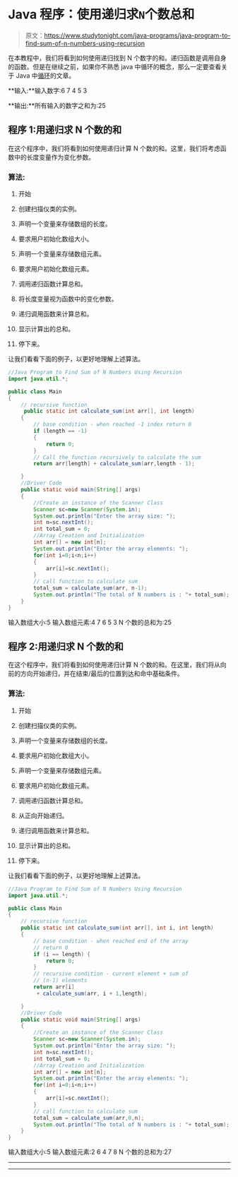 # Java 程序：使用递归求`N`个数总和

> 原文：<https://www.studytonight.com/java-programs/java-program-to-find-sum-of-n-numbers-using-recursion>

在本教程中，我们将看到如何使用递归找到 N 个数字的和。递归函数是调用自身的函数。但是在继续之前，如果你不熟悉 java 中循环的概念，那么一定要查看关于 Java 中[循环](https://www.studytonight.com/java/loops-in-java.php)的文章。

**输入:**输入数字:6 7 4 5 3

**输出:**所有输入的数字之和为:25

## 程序 1:用递归求 N 个数的和

在这个程序中，我们将看到如何使用递归计算 N 个数的和。这里，我们将考虑函数中的长度变量作为变化参数。

### 算法:

1.  开始

2.  创建扫描仪类的实例。

3.  声明一个变量来存储数组的长度。

4.  要求用户初始化数组大小。

5.  声明一个变量来存储数组元素。

6.  要求用户初始化数组元素。

7.  调用递归函数计算总和。

8.  将长度变量视为函数中的变化参数。

9.  递归调用函数来计算总和。

10.  显示计算出的总和。

11.  停下来。

让我们看看下面的例子，以更好地理解上述算法。

```java
//Java Program to Find Sum of N Numbers Using Recursion
import java.util.*;

public class Main 
{
    // recursive function
     public static int calculate_sum(int arr[], int length)
    {
        // base condition - when reached -1 index return 0
        if (length == -1) 
        {
            return 0;
        }
        // Call the function recursively to calculate the sum
        return arr[length] + calculate_sum(arr,length - 1);

    }
    //Driver Code
    public static void main(String[] args)
    {
        //Create an instance of the Scanner Class
        Scanner sc=new Scanner(System.in);
        System.out.println("Enter the array size: ");
        int n=sc.nextInt();
        int total_sum = 0;
        //Array Creation and Initialization
        int arr[] = new int[n];
        System.out.println("Enter the array elements: ");
        for(int i=0;i<n;i++)
        {
            arr[i]=sc.nextInt();
        }
        // call function to calculate sum
        total_sum = calculate_sum(arr, n-1);
        System.out.println("The total of N numbers is : "+ total_sum);
    }
}
```

输入数组大小:5
输入数组元素:4 7 6 5 3
N 个数的总和为:25

## 程序 2:用递归求 N 个数的和

在这个程序中，我们将看到如何使用递归计算 N 个数的和。在这里，我们将从向前的方向开始递归，并在结束/最后的位置到达和命中基础条件。

### 算法:

1.  开始

2.  创建扫描仪类的实例。

3.  声明一个变量来存储数组的长度。

4.  要求用户初始化数组大小。

5.  声明一个变量来存储数组元素。

6.  要求用户初始化数组元素。

7.  调用递归函数计算总和。

8.  从正向开始递归。

9.  递归调用函数来计算总和。

10.  显示计算出的总和。

11.  停下来。

让我们看看下面的例子，以更好地理解上述算法。

```java
//Java Program to Find Sum of N Numbers Using Recursion
import java.util.*;

public class Main 
{
    // recursive function
    public static int calculate_sum(int arr[], int i, int length)
    {
        // base condition - when reached end of the array
        // return 0
        if (i == length) {
            return 0;
        }
        // recursive condition - current element + sum of
        // (n-1) elements
        return arr[i]
         + calculate_sum(arr, i + 1,length);

    }
    //Driver Code
    public static void main(String[] args)
    {
        //Create an instance of the Scanner Class
        Scanner sc=new Scanner(System.in);
        System.out.println("Enter the array size: ");
        int n=sc.nextInt();
        int total_sum = 0;
        //Array Creation and Initialization
        int arr[] = new int[n];
        System.out.println("Enter the array elements: ");
        for(int i=0;i<n;i++)
        {
            arr[i]=sc.nextInt();
        }
        // call function to calculate sum
        total_sum = calculate_sum(arr,0,n);
        System.out.println("The total of N numbers is : "+ total_sum);
    }
}
```

输入数组大小:5
输入数组元素:2 6 4 7 8
N 个数的总和为:27

* * *

* * *